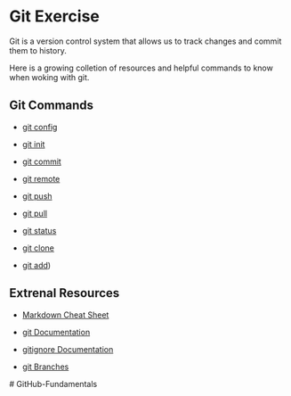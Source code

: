 # Git Exercise

Git is a version control system that allows us to track changes and commit them to history.

Here is a growing colletion of resources and helpful commands to know when woking with git.

## Git Commands
- [git config](./Commands/Config.md)

- [git init](./Commands/Init.md)

- [git commit](./Commands/Commit.md)

- [git remote](./Commands/Remote.md)

- [git push](./Commands/Push.md)

- [git pull](./Commands/Pull.md)

- [git status](./Commands/Status.md)

- [git clone](./Commands/Clone.md)

- [git add](./Commands/Add.md))

## Extrenal Resources

- [Markdown Cheat Sheet](https://www.markdownguide.org/cheat-sheet)

- [git Documentation](https://git-scm.com/docs)

- [gitignore Documentation](https://git-scm.com/docs/gitignore)

- [git Branches](https://git-scm.com/book/en/v2/Git-Branching-Branches-in-a-Nutshell)

#   G i t H u b - F u n d a m e n t a l s 
 
 